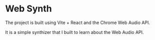 # Web Synth

The project is built using Vite + React and the Chrome Web Audio API.

It is a simple synthizer that I built to learn about the Web Audio API.
